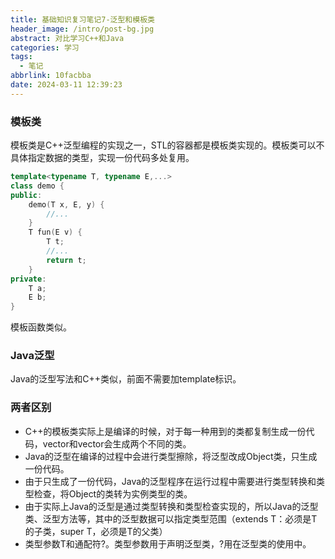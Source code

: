 ```yaml
---
title: 基础知识复习笔记7-泛型和模板类
header_image: /intro/post-bg.jpg
abstract: 对比学习C++和Java
categories: 学习
tags:
  - 笔记
abbrlink: 10facbba
date: 2024-03-11 12:39:23
---
```


### 模板类
模板类是C++泛型编程的实现之一，STL的容器都是模板类实现的。模板类可以不具体指定数据的类型，实现一份代码多处复用。

```c++
template<typename T, typename E,...>
class demo {
public:
    demo(T x, E, y) {
        //...
    }
    T fun(E v) {
        T t;
        //...
        return t; 
    }
private:
    T a;
    E b;
}
```

模板函数类似。

### Java泛型
Java的泛型写法和C++类似，前面不需要加template标识。

### 两者区别
- C++的模板类实际上是编译的时候，对于每一种用到的类都复制生成一份代码，vector<int>和vector<double>会生成两个不同的类。
- Java的泛型在编译的过程中会进行类型擦除，将泛型改成Object类，只生成一份代码。
- 由于只生成了一份代码，Java的泛型程序在运行过程中需要进行类型转换和类型检查，将Object的类转为实例类型的类。
- 由于实际上Java的泛型是通过类型转换和类型检查实现的，所以Java的泛型类、泛型方法等，其中的泛型数据可以指定类型范围（extends T：必须是T的子类，super T，必须是T的父类）
- 类型参数T和通配符?。类型参数用于声明泛型类，?用在泛型类的使用中。